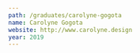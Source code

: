 ```yaml
---
path: /graduates/carolyne-gogota
name: Carolyne Gogota
website: http://www.carolyne.design
year: 2019
---
```

